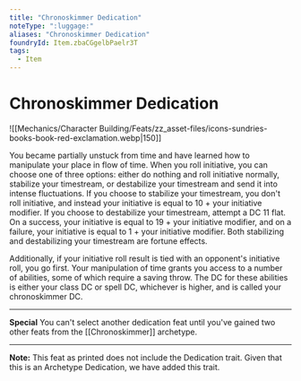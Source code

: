 ```yaml
---
title: "Chronoskimmer Dedication"
noteType: ":luggage:"
aliases: "Chronoskimmer Dedication"
foundryId: Item.zbaCGgelbPaelr3T
tags:
  - Item
---
```


# Chronoskimmer Dedication
![[Mechanics/Character Building/Feats/zz_asset-files/icons-sundries-books-book-red-exclamation.webp|150]]

You became partially unstuck from time and have learned how to manipulate your place in flow of time. When you roll initiative, you can choose one of three options: either do nothing and roll initiative normally, stabilize your timestream, or destabilize your timestream and send it into intense fluctuations. If you choose to stabilize your timestream, you don't roll initiative, and instead your initiative is equal to 10 + your initiative modifier. If you choose to destabilize your timestream, attempt a DC 11 flat. On a success, your initiative is equal to 19 + your initiative modifier, and on a failure, your initiative is equal to 1 + your initiative modifier. Both stabilizing and destabilizing your timestream are fortune effects.

Additionally, if your initiative roll result is tied with an opponent's initiative roll, you go first. Your manipulation of time grants you access to a number of abilities, some of which require a saving throw. The DC for these abilities is either your class DC or spell DC, whichever is higher, and is called your chronoskimmer DC.

* * *

**Special** You can't select another dedication feat until you've gained two other feats from the [[Chronoskimmer]] archetype.

* * *

**Note:** This feat as printed does not include the Dedication trait. Given that this is an Archetype Dedication, we have added this trait.

